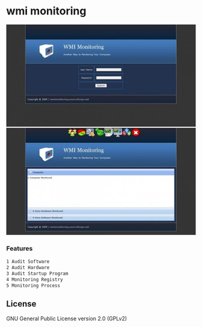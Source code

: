 # wmi monitoring

  ![Alt text](/1.jpg?raw=true )
  ![Alt text](/2.jpg?raw=true )

### Features
    1 Audit Software
    2 Audit Hardware
    3 Audit Startup Program
    4 Monitoring Registry
    5 Monitoring Process
    
## License
GNU General Public License version 2.0 (GPLv2)